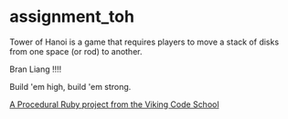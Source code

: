 assignment_toh
==============
Tower of Hanoi is a game that requires players to move a stack of disks from one space (or rod) to another. 

Bran Liang !!!!

Build 'em high, build 'em strong.

[A Procedural Ruby project from the Viking Code School](http://www.vikingcodeschool.com)
